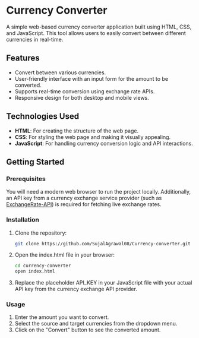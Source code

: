 # Currency Converter

A simple web-based currency converter application built using HTML, CSS, and JavaScript. This tool allows users to easily convert between different currencies in real-time.

## Features

- Convert between various currencies.
- User-friendly interface with an input form for the amount to be converted.
- Supports real-time conversion using exchange rate APIs.
- Responsive design for both desktop and mobile views.
  
## Technologies Used

- **HTML**: For creating the structure of the web page.
- **CSS**: For styling the web page and making it visually appealing.
- **JavaScript**: For handling currency conversion logic and API interactions.

## Getting Started

### Prerequisites

You will need a modern web browser to run the project locally. Additionally, an API key from a currency exchange service provider (such as [ExchangeRate-API](https://www.exchangerate-api.com/)) is required for fetching live exchange rates.

### Installation

1. Clone the repository:

   ```bash
   git clone https://github.com/SujalAgrawal08/Currency-converter.git
2. Open the index.html file in your browser:

   ```bash
   cd currency-converter
   open index.html
3. Replace the placeholder API_KEY in your JavaScript file with your actual API key from the currency exchange API provider.

### Usage
1. Enter the amount you want to convert.
2. Select the source and target currencies from the dropdown menu.
3. Click on the "Convert" button to see the converted amount.
